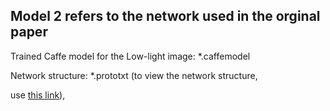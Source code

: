 ## Model 2 refers to the network used in the orginal paper

Trained Caffe model for the Low-light image: *.caffemodel

Network structure: *.prototxt (to view the network structure, 

use [this link](http://ethereon.github.io/netscope/#/editor)),
